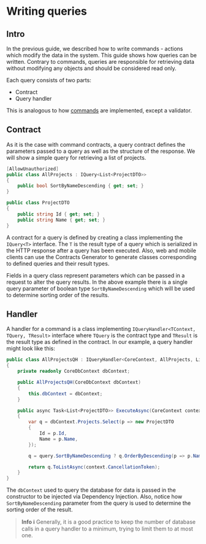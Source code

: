 # Writing queries

## Intro

In the previous guide, we described how to write commands - actions which modify the data in the system. This guide shows how queries can be written. Contrary to commands, queries are responsible for retrieving data without modifying any objects and should be considered read only.

Each query consists of two parts:

* Contract
* Query handler

This is analogous to how [commands](./02_writing_commands.md) are implemented, except a validator.

## Contract

As it is the case with command contracts, a query contract defines the parameters passed to a query as well as the structure of the response. We will show a simple query for retrieving a list of projects.

```csharp
[AllowUnauthorized]
public class AllProjects : IQuery<List<ProjectDTO>>
{
    public bool SortByNameDescending { get; set; }
}

public class ProjectDTO
{
    public string Id { get; set; }
    public string Name { get; set; }
}
```

A contract for a query is defined by creating a class implementing the `IQuery<T>` interface. The `T` is the result type of a query which is serialized in the HTTP response after a query has been executed. Also, web and mobile clients can use the Contracts Generator to generate classes corresponding to defined queries and their result types.

Fields in a query class represent parameters which can be passed in a request to alter the query results. In the above example there is a single query parameter of boolean type `SortByNameDescending` which will be used to determine sorting order of the results.

## Handler

A handler for a command is a class implementing `IQueryHandler<TContext, TQuery, TResult>` interface where `TQuery` is the contract type and `TResult` is the result type as defined in the contract. In our example, a query handler might look like this:

```csharp
public class AllProjectsQH : IQueryHandler<CoreContext, AllProjects, List<ProjectDTO>>
{
    private readonly CoreDbContext dbContext;

    public AllProjectsQH(CoreDbContext dbContext)
    {
        this.dbContext = dbContext;
    }

    public async Task<List<ProjectDTO>> ExecuteAsync(CoreContext context, AllProjects query)
    {
        var q = dbContext.Projects.Select(p => new ProjectDTO
        {
            Id = p.Id,
            Name = p.Name,
        });

        q = query.SortByNameDescending ? q.OrderByDescending(p => p.Name) : q.OrderBy(p => p.Name);

        return q.ToListAsync(context.CancellationToken);
    }
}
```

The `dbContext` used to query the database for data is passed in the constructor to be injected via Dependency Injection. Also, notice how `SortByNameDescending` parameter from the query is used to determine the sorting order of the result.

> **Info :information_source:**
> Generally, it is a good practice to keep the number of database calls in a query handler to a minimum, trying to limit them to at most one.

